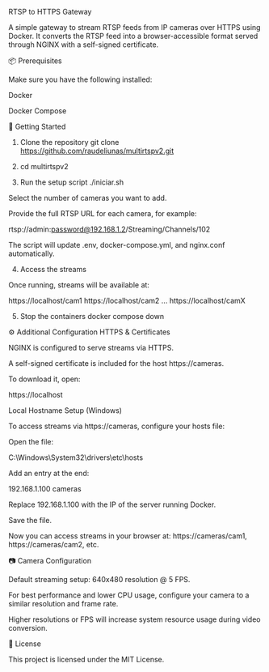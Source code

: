 RTSP to HTTPS Gateway

A simple gateway to stream RTSP feeds from IP cameras over HTTPS using Docker.
It converts the RTSP feed into a browser-accessible format served through NGINX with a self-signed certificate.

📦 Prerequisites

Make sure you have the following installed:

Docker

Docker Compose

🚀 Getting Started

1. Clone the repository
git clone https://github.com/raudeliunas/multirtspv2.git

2. cd multirtspv2

3. Run the setup script
./iniciar.sh


Select the number of cameras you want to add.

Provide the full RTSP URL for each camera, for example:

rtsp://admin:password@192.168.1.2/Streaming/Channels/102


The script will update .env, docker-compose.yml, and nginx.conf automatically.

4. Access the streams

Once running, streams will be available at:

https://localhost/cam1
https://localhost/cam2
...
https://localhost/camX

5. Stop the containers
docker compose down

⚙️ Additional Configuration
HTTPS & Certificates

NGINX is configured to serve streams via HTTPS.

A self-signed certificate is included for the host https://cameras.

To download it, open:

https://localhost

Local Hostname Setup (Windows)

To access streams via https://cameras, configure your hosts file:

Open the file:

C:\Windows\System32\drivers\etc\hosts


Add an entry at the end:

192.168.1.100 cameras


Replace 192.168.1.100 with the IP of the server running Docker.

Save the file.

Now you can access streams in your browser at:
https://cameras/cam1, https://cameras/cam2, etc.

📷 Camera Configuration

Default streaming setup: 640x480 resolution @ 5 FPS.

For best performance and lower CPU usage, configure your camera to a similar resolution and frame rate.

Higher resolutions or FPS will increase system resource usage during video conversion.

📄 License

This project is licensed under the MIT License.